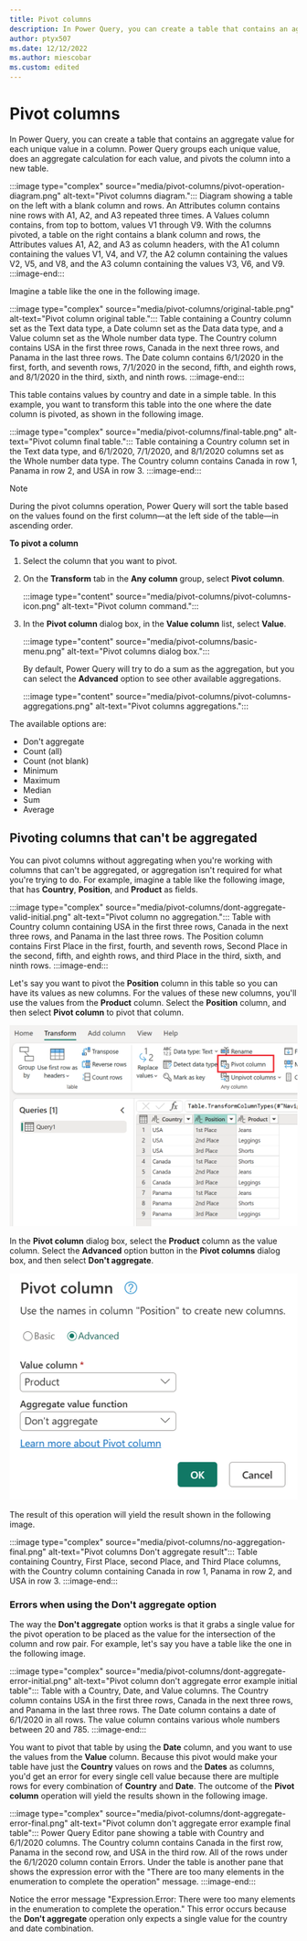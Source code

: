 ```yaml
---
title: Pivot columns
description: In Power Query, you can create a table that contains an aggregate value for each unique value in a column. Power Query groups each unique value, does an aggregate calculation for each value, and pivots the column into a new table.
author: ptyx507
ms.date: 12/12/2022
ms.author: miescobar
ms.custom: edited
---
```


# Pivot columns

In Power Query, you can create a table that contains an aggregate value for each unique value in a column. Power Query groups each unique value, does an aggregate calculation for each value, and pivots the column into a new table.

:::image type="complex" source="media/pivot-columns/pivot-operation-diagram.png" alt-text="Pivot columns diagram.":::
   Diagram showing a table on the left with a blank column and rows. An Attributes column contains nine rows with A1, A2, and A3 repeated three times. A Values column contains, from top to bottom, values V1 through V9. With the columns pivoted, a table on the right contains a blank column and rows, the Attributes values A1, A2, and A3 as column headers, with the A1 column containing the values V1, V4, and V7, the A2 column containing the values V2, V5, and V8, and the A3 column containing the values V3, V6, and V9.
:::image-end:::

Imagine a table like the one in the following image.

:::image type="complex" source="media/pivot-columns/original-table.png" alt-text="Pivot column original table.":::
   Table containing a Country column set as the Text data type, a Date column set as the Data data type, and a Value column set as the Whole number data type. The Country column contains USA in the first three rows, Canada in the next three rows, and Panama in the last three rows. The Date column contains 6/1/2020 in the first, forth, and seventh rows, 7/1/2020 in the second, fifth, and eighth rows, and 8/1/2020 in the third, sixth, and ninth rows.
:::image-end:::

This table contains values by country and date in a simple table. In this example, you want to transform this table into the one where the date column is pivoted, as shown in the following image.

:::image type="complex" source="media/pivot-columns/final-table.png" alt-text="Pivot column final table.":::
   Table containing a Country column set in the Text data type, and 6/1/2020, 7/1/2020, and 8/1/2020 columns set as the Whole number data type. The Country column contains Canada in row 1, Panama in row 2, and USA in row 3.
:::image-end:::

>[!NOTE]
> During the pivot columns operation, Power Query will sort the table based on the values found on the first column&mdash;at the left side of the table&mdash;in ascending order.

<!--markdownlint-disable MD036-->
**To pivot a column**
<!--markdownlint-enable MD036-->

1. Select the column that you want to pivot.
2. On the **Transform** tab in the **Any column** group, select **Pivot column**.

   :::image type="content" source="media/pivot-columns/pivot-columns-icon.png" alt-text="Pivot column command.":::

3. In the **Pivot column** dialog box, in the **Value column** list, select **Value**.

   :::image type="content" source="media/pivot-columns/basic-menu.png" alt-text="Pivot columns dialog box.":::

   By default, Power Query will try to do a sum as the aggregation, but you can select the **Advanced** option to see other available aggregations.

   :::image type="content" source="media/pivot-columns/pivot-columns-aggregations.png" alt-text="Pivot columns aggregations.":::

The available options are:

- Don't aggregate
- Count (all)
- Count (not blank)
- Minimum
- Maximum
- Median
- Sum
- Average

## Pivoting columns that can't be aggregated

You can pivot columns without aggregating when you're working with columns that can't be aggregated, or aggregation isn't required for what you're trying to do. For example, imagine a table like the following image, that has **Country**, **Position**, and **Product** as fields.

:::image type="complex" source="media/pivot-columns/dont-aggregate-valid-initial.png" alt-text="Pivot column no aggregation.":::
   Table with Country column containing USA in the first three rows, Canada in the next three rows, and Panama in the last three rows. The Position column contains First Place in the first, fourth, and seventh rows, Second Place in the second, fifth, and eighth rows, and third Place in the third, sixth, and ninth rows.
:::image-end:::

Let's say you want to pivot the **Position** column in this table so you can have its values as new columns. For the values of these new columns, you'll use the values from the **Product** column. Select the **Position** column, and then select **Pivot column** to pivot that column.

![Table with the Positions column selected, and showing the Pivot columns command in the Transform tab.](media/pivot-columns/da-pivot-icon.png "Pivot columns command in the Transform tab")

In the **Pivot column** dialog box, select the **Product** column as the value column. Select the **Advanced** option button in the **Pivot columns** dialog box, and then select **Don't aggregate**.

![Pivot column dialog box with Aggregate value function set to Don't aggregate.](media/pivot-columns/no-aggregation.png "Pivot column dialog box with Aggregate value function set to Don't aggregate")

The result of this operation will yield the result shown in the following image.

:::image type="complex" source="media/pivot-columns/no-aggregation-final.png" alt-text="Pivot columns Don't aggregate result":::
   Table containing Country, First Place, second Place, and Third Place columns, with the Country column containing Canada in row 1, Panama in row 2, and USA in row 3.
:::image-end:::

### Errors when using the Don't aggregate option

The way the **Don't aggregate** option works is that it grabs a single value for the pivot operation to be placed as the value for the intersection of the column and row pair. For example, let's say you have a table like the one in the following image.

:::image type="complex" source="media/pivot-columns/dont-aggregate-error-initial.png" alt-text="Pivot column don't aggregate error example initial table":::
   Table with a Country, Date, and Value columns. The Country column contains USA in the first three rows, Canada in the next three rows, and Panama in the last three rows. The Date column contains a date of 6/1/2020 in all rows. The value column contains various whole numbers between 20 and 785.
:::image-end:::

You want to pivot that table by using the **Date** column, and you want to use the values from the **Value** column. Because this pivot would make your table have just the **Country** values on rows and the **Dates** as columns, you'd get an error for every single cell value because there are multiple rows for every combination of **Country** and **Date**. The outcome of the **Pivot column** operation will yield the results shown in the following image.

:::image type="complex" source="media/pivot-columns/dont-aggregate-error-final.png" alt-text="Pivot column don't aggregate error example final table":::
   Power Query Editor pane showing a table with Country and 6/1/2020 columns. The Country column contains Canada in the first row, Panama in the second row, and USA in the third row. All of the rows under the 6/1/2020 column contain Errors. Under the table is another pane that shows the expression error with the "There are too many elements in the enumeration to complete the operation" message.
:::image-end:::

Notice the error message "Expression.Error: There were too many elements in the enumeration to complete the operation." This error occurs because the **Don't aggregate** operation only expects a single value for the country and date combination.
